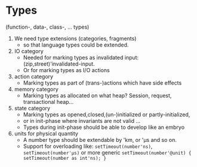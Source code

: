 Types
=====

(function-, data-, class-, ... types)

1. We need type extensions (categories, fragments) 
   * so that language types could be extended.
2. IO category
   * Needed for marking types as invalidated input: (zip,street)'invalidated-input.
   * Or for marking types as I/O actions
3. action category
   * Marking types as part of (trans-)actions which have side effects
3. memory category
   * Marking types as allocated on what heap? Session, request, transactional heap...
5. state category
   * Marking types as opened,closed,(un-)initialized or partly-initialized,
   * or in init-phase where invariants are not valid ...
   * Types during init-phase should be able to develop like an embryo
6. units for physical quantity
   * A number type should be extendable by 'km, or 'µs and so on.
   * Support for overloading like:
     `setTimeout(number'ns)`, `setTimeout(number'µs)`
     or more generic `setTimeout(number'@unit) { setTimeout(number as int'ns); }`
   
       
